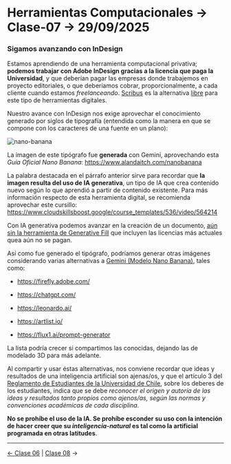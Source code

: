 # Herramientas Computacionales → Clase-07 → 29/09/2025

### Sigamos avanzando con InDesign

Estamos aprendiendo de una herramienta computacional privativa; **podemos trabajar con Adobe InDesign gracias a la licencia que paga la Universidad**, y que deberían pagar las empresas donde trabajemos en proyecto editoriales, o que deberíamos cobrar, proporcionalmente, a cada cliente cuando estamos *freelanceando*. [Scribus](https://es.wikipedia.org/wiki/Scribus) es la alternativa [libre](https://www.gnu.org/philosophy/free-sw.es.html) para este tipo de herramientas digitales.

Nuestro avance con InDesign nos exige aprovechar el conocimiento generado por siglos de tipografía (entendida como la manera en que se compone con los caracteres de una fuente en un plano):

![nano-banana](https://github.com/user-attachments/assets/54ea0fa2-de0c-41af-aeba-d726900e0f06)

La imagen de este tipógrafo fue **generada** con Gemini, aprovechando esta *Guía Oficial Nano Banana*: https://www.alandaitch.com/nanobanana

La palabra destacada en el párrafo anterior sirve para recordar que **la imagen resulta del uso de IA generativa**, un tipo de IA que crea contenido nuevo según lo que aprendió a partir de contenido existente. Para más información respecto de esta herramienta digital, se recomienda aprovechar este cursillo: https://www.cloudskillsboost.google/course_templates/536/video/564214

Con IA generativa podemos avanzar en la creación de un documento, [aún sin la herramienta de Generative Fill](https://www.adobe.com/creativecloud/media_1936ace8e85f016aa5998d911bf77557e49ec2f42.mp4) que incluyen las licencias más actuales quea aún no se pagan.

Así como fue generado el tipógrafo, podríamos generar otras imágenes considerando varias alternativas a [Gemini (Modelo Nano Banana)](https://aistudio.google.com/models/gemini-2-5-flash-image), tales como: 

- https://firefly.adobe.com/

- https://chatgpt.com/

- https://leonardo.ai/

- https://artlist.io/

- https://flux1.ai/prompt-generator

La lista podría crecer si compartimos las conocidas, dejando las de modelado 3D para más adelante. 

Al compartir y usar éstas alternativas, nos conviene recordar que ideas y resultados de una inteligencia artificial son ajenas/os, y que el artículo 3 del [Reglamento de Estudiantes de la Universidad de Chile](https://uchile.cl/presentacion/senado-universitario/reglamentos/reglamentos-aprobados-o-modificados-por-el-senado-universitario/reglamento-de-estudiantes-de-la-universidad-de-chile), sobre los deberes de los estudiantes, indica que se debe *reconocer el origen y autoría de las ideas y resultados tanto propios como ajenos/as, según las normas y convenciones académicas de cada disciplina*.

**No se prohíbe el uso de la IA. Se prohíbe esconder su uso con la intención de hacer creer que su *inteligencia-natural* es tal como la artificial programada en otras latitudes**.

- - - - - 

[← Clase 06](https://github.com/profesorfaco/herramientas/tree/main/clase-06) | [Clase 08](https://github.com/profesorfaco/herramientas/tree/main/clase-08) →
